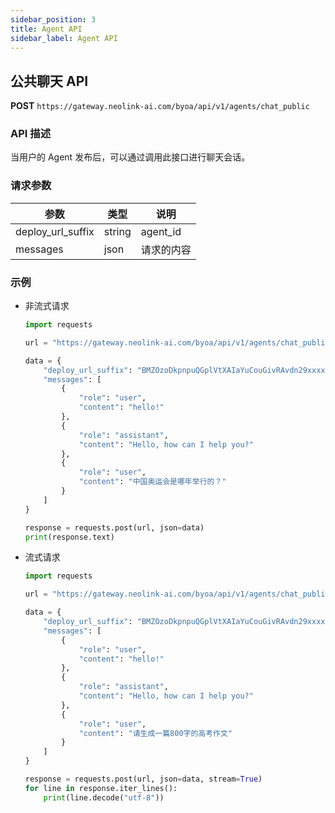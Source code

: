 ```yaml
---
sidebar_position: 3
title: Agent API
sidebar_label: Agent API
---
```


## 公共聊天 API

**POST** `https://gateway.neolink-ai.com/byoa/api/v1/agents/chat_public`

### API 描述

当用户的 Agent 发布后，可以通过调用此接口进行聊天会话。

### 请求参数

|参数               |类型      | 说明     |
|------------------|----------|---------|
|deploy_url_suffix |string    | agent_id |
|messages          |json      | 请求的内容 |


### 示例

- 非流式请求

    ```python
    import requests

    url = "https://gateway.neolink-ai.com/byoa/api/v1/agents/chat_public"

    data = {
        "deploy_url_suffix": "BMZOzoDkpnpuQGplVtXAIaYuCouGivRAvdn29xxxx",
        "messages": [
            {
                "role": "user",
                "content": "hello!"
            },
            {
                "role": "assistant",
                "content": "Hello, how can I help you?"
            },
            {
                "role": "user",
                "content": "中国奥运会是哪年举行的？"
            }
        ]
    }

    response = requests.post(url, json=data)
    print(response.text)
    ```

- 流式请求

    ```python
    import requests

    url = "https://gateway.neolink-ai.com/byoa/api/v1/agents/chat_public"

    data = {
        "deploy_url_suffix": "BMZOzoDkpnpuQGplVtXAIaYuCouGivRAvdn29xxxx",
        "messages": [
            {
                "role": "user",
                "content": "hello!"
            },
            {
                "role": "assistant",
                "content": "Hello, how can I help you?"
            },
            {
                "role": "user",
                "content": "请生成一篇800字的高考作文"
            }
        ]
    }

    response = requests.post(url, json=data, stream=True)
    for line in response.iter_lines():
        print(line.decode("utf-8"))
    ```